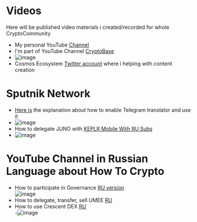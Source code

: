 # Videos
Here will be published video materials i created/recorded for whole CryptoCommunity
- My personal YouTube [Channel](https://www.youtube.com/cryptoslovo) </br>
- I'm part of YouTube Channel [CryptoBase](https://www.youtube.com/channel/UCT8g3Ki-EO0UHhP2DFPXi2A)
- ![image](https://user-images.githubusercontent.com/92199696/162560097-eaa395ca-942f-4688-b34c-dff3ffef78e0.png) </br >
- Cosmos Ecosystem [Twitter account](https://twitter.com/CosmosEcosystem) where i helping with content creation</br>
# Sputnik Network
- [Here is](https://www.youtube.com/watch?v=SRIYSCJwqFs) the explanation about how to enable Telegram translator and use it </br>
- ![image](https://user-images.githubusercontent.com/92199696/153177552-0f10cfc6-6da2-4df2-867d-7d3230455d0b.png)
- How to delegate JUNO with [KEPLR Mobile With RU Subs](https://www.youtube.com/watch?v=UrN_svxHaXI&t=35s)</br>
- ![image](https://user-images.githubusercontent.com/92199696/154854905-b1d0b28e-4b0f-44a0-b349-8172c9d60a84.png)
# YouTube Channel in Russian Language about How To Crypto </br>
- How to participate in Governance [RU version](https://youtu.be/zL1D58I6gBQ)</br>
![image](https://user-images.githubusercontent.com/92199696/153260086-460d96d3-807c-49fb-afcb-e23e8eed9329.png)
- How to delegate, transfer, sell UMEE [RU](https://www.youtube.com/watch?v=2Ja7Sv_rCfQ&t=5s)
- How to use Crescent DEX [RU](https://youtu.be/cJGlm0o6pgE) </br>
-![image](https://user-images.githubusercontent.com/92199696/164272435-b8883d4d-f3a9-49bf-a8f0-79aeac71baad.png) </br>


